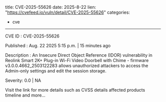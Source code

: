  
title: CVE-2025-55626
date: 2025-8-22
lien: "https://cvefeed.io/vuln/detail/CVE-2025-55626"
categories:
  - cve
---

CVE ID : CVE-2025-55626

Published :  Aug. 22
2025
5:15 p.m. | 15 minutes ago

Description : An Insecure Direct Object Reference (IDOR) vulnerability in Reolink Smart 2K+ Plug-in Wi-Fi Video Doorbell with Chime - firmware v3.0.0.4662_2503122283 allows unauthorized attackers to access the Admin-only settings and edit the session storage.

Severity: 0.0 | NA

Visit the link for more details
such as CVSS details
affected products
timeline
and more...
